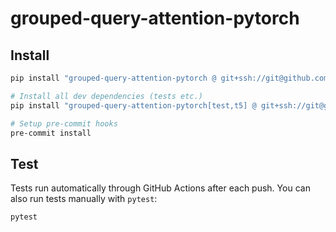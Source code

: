 # grouped-query-attention-pytorch


## Install

```bash
pip install "grouped-query-attention-pytorch @ git+ssh://git@github.com/fkodom/grouped-query-attention-pytorch.git"

# Install all dev dependencies (tests etc.)
pip install "grouped-query-attention-pytorch[test,t5] @ git+ssh://git@github.com/fkodom/grouped-query-attention-pytorch.git"

# Setup pre-commit hooks
pre-commit install
```


## Test

Tests run automatically through GitHub Actions after each push.  You can also run tests manually with `pytest`:
```bash
pytest
```
